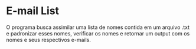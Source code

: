 # E-mail List

O programa busca assimilar uma lista de nomes contida em um arquivo .txt e padronizar esses nomes, verificar os nomes e retornar um output com os nomes e seus respectivos e-mails.
